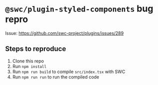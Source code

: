 # `@swc/plugin-styled-components` bug repro

Issue: https://github.com/swc-project/plugins/issues/289

## Steps to reproduce

1. Clone this repo
2. Run `npm install`
3. Run `npm run build` to compile `src/index.tsx` with SWC
4. Run `npm run run` to run the compiled code